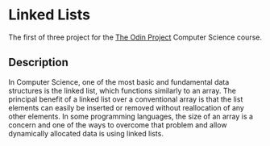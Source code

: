# Linked Lists

The first of three project for the [The Odin Project](https://www.theodinproject.com/lessons/ruby-linked-lists) Computer Science course.

## Description

In Computer Science, one of the most basic and fundamental data structures is the linked list, which functions similarly to an array. The principal benefit of a linked list over a conventional array is that the list elements can easily be inserted or removed without reallocation of any other elements. In some programming languages, the size of an array is a concern and one of the ways to overcome that problem and allow dynamically allocated data is using linked lists.

